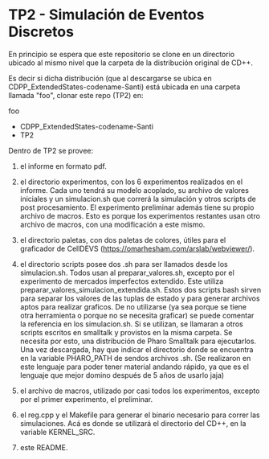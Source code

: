 TP2 - Simulación de Eventos Discretos
=====================================

En principio se espera que este repositorio se clone en
un directorio ubicado al mismo nivel que la carpeta de 
la distribución original de CD++.

Es decir si dicha distribución (que al descargarse se ubica 
en CDPP_ExtendedStates-codename-Santi) está ubicada en una 
carpeta llamada "foo", clonar este repo (TP2) en:

foo
* CDPP_ExtendedStates-codename-Santi
* TP2
 
Dentro de TP2 se provee:

1. el informe en formato pdf.

2. el directorio experimentos, con los 6 experimentos realizados en el informe.
   Cada uno tendrá su modelo acoplado, su archivo de valores iniciales y un
   simulacion.sh que correrá la simulación y otros scripts de post procesamiento.
   El experimento preliminar además tiene su propio archivo de macros. Esto es
   porque los experimentos restantes usan otro archivo de macros, con una 
   modificación a este mismo.
	   
3. el directorio paletas, con dos paletas de colores, útiles para el graficador
   de CellDEVS (https://omarhesham.com/arslab/webviewer/).

4. el directorio scripts posee dos .sh para ser llamados desde los simulacion.sh.
   Todos usan al preparar_valores.sh, excepto por el experimento de mercados
   imperfectos extendido. Este utiliza preparar_valores_simulacion_extendida.sh.
   Estos dos scripts bash sirven para separar los valores de las tuplas de estado
   y para generar archivos aptos para realizar graficos. De no utilizarse (ya sea
   porque se tiene otra herramienta o porque no se necesita graficar) se puede
   comentar la referencia en los simulacion.sh. Si se utilizan, se llamaran a otros
   scripts escritos en smalltalk y provistos en la misma carpeta. Se necesita por
   esto, una distribución de Pharo Smalltalk para ejecutarlos. Una vez descargada,
   hay que indicar el directorio donde se encuentra en la variable PHARO_PATH de
   sendos archivos .sh. (Se realizaron en este lenguaje para poder tener material
   andando rápido, ya que es el lenguaje que mejor domino después de 5 años de
   usarlo jaja)

5. el archivo de macros, utilizado por casi todos los experimentos, excepto por
   el primer experimento, el preliminar.

6. el reg.cpp y el Makefile para generar el binario necesario para correr las
   simulaciones. Acá es donde se utilizará el directorio del CD++, en la variable
   KERNEL_SRC.

7. este README.
